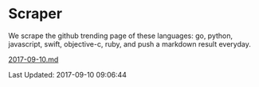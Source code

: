 # Scraper

We scrape the github trending page of these languages: go, python, javascript, swift, objective-c, ruby, and push a markdown result everyday.

[2017-09-10.md](https://github.com/henson/Scraper/blob/master/2017-09-10.md)

Last Updated: 2017-09-10 09:06:44